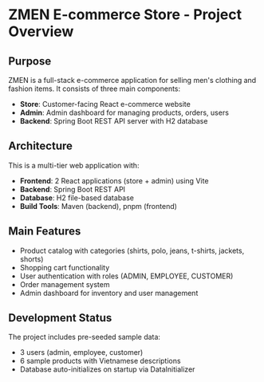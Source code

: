 # ZMEN E-commerce Store - Project Overview

## Purpose
ZMEN is a full-stack e-commerce application for selling men's clothing and fashion items. It consists of three main components:
- **Store**: Customer-facing React e-commerce website
- **Admin**: Admin dashboard for managing products, orders, users
- **Backend**: Spring Boot REST API server with H2 database

## Architecture
This is a multi-tier web application with:
- **Frontend**: 2 React applications (store + admin) using Vite
- **Backend**: Spring Boot REST API
- **Database**: H2 file-based database
- **Build Tools**: Maven (backend), pnpm (frontend)

## Main Features
- Product catalog with categories (shirts, polo, jeans, t-shirts, jackets, shorts)
- Shopping cart functionality
- User authentication with roles (ADMIN, EMPLOYEE, CUSTOMER)
- Order management system
- Admin dashboard for inventory and user management

## Development Status
The project includes pre-seeded sample data:
- 3 users (admin, employee, customer)
- 6 sample products with Vietnamese descriptions
- Database auto-initializes on startup via DataInitializer